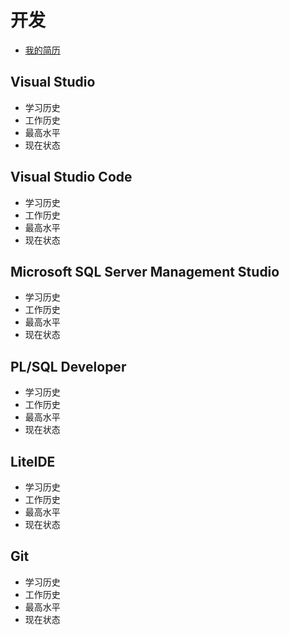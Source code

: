 # 开发
+ [我的简历](../README.md)
## Visual Studio	
+ 学习历史
+ 工作历史
+ 最高水平
+ 现在状态
## Visual Studio Code	
+ 学习历史
+ 工作历史
+ 最高水平
+ 现在状态
## Microsoft SQL Server Management Studio
+ 学习历史
+ 工作历史
+ 最高水平
+ 现在状态
## PL/SQL Developer	
+ 学习历史
+ 工作历史
+ 最高水平
+ 现在状态
## LiteIDE
+ 学习历史
+ 工作历史
+ 最高水平
+ 现在状态
## Git
+ 学习历史
+ 工作历史
+ 最高水平
+ 现在状态